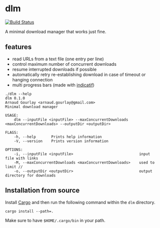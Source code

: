 # dlm

[![Build Status](https://travis-ci.org/agourlay/dlm.svg?branch=master)](https://travis-ci.org/agourlay/dlm)

A minimal download manager that works just fine.

## features

- read URLs from a text file (one entry per line)
- control maximum number of concurrent downloads
- resume interrupted downloads if possible
- automatically retry re-establishing download in case of timeout or hanging connection
- multi progress bars (made with [indicatif](https://github.com/mitsuhiko/indicatif))

```
./dlm --help
dlm 0.1.0
Arnaud Gourlay <arnaud.gourlay@gmail.com>
Minimal download manager

USAGE:
    dlm --inputFile <inputFile> --maxConcurrentDownloads <maxConcurrentDownloads> --outputDir <outputDir>

FLAGS:
    -h, --help       Prints help information
    -V, --version    Prints version information

OPTIONS:
    -i, --inputFile <inputFile>                              input file with links
    -M, --maxConcurrentDownloads <maxConcurrentDownloads>    used to limit //
    -o, --outputDir <outputDir>                              output directory for downloads
```

## Installation from source

Install [Cargo](https://doc.rust-lang.org/cargo/getting-started/installation.html) and then run the following command within the `dlm` directory.

`cargo install --path=.`

Make sure to have `$HOME/.cargo/bin` in your path.